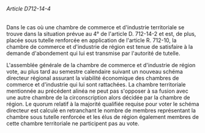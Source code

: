 ###### Article D712-14-4

Dans le cas où une chambre de commerce et d'industrie territoriale se trouve dans la situation prévue au 4° de l'article D. 712-14-2 et est, de plus, placée sous tutelle renforcée en application de l'article R. 712-10, la chambre de commerce et d'industrie de région est tenue de satisfaire à la demande d'abondement qui lui est transmise par l'autorité de tutelle.

L'assemblée générale de la chambre de commerce et d'industrie de région vote, au plus tard au semestre calendaire suivant un nouveau schéma directeur régional assurant la viabilité économique des chambres de commerce et d'industrie qui lui sont rattachées. La chambre territoriale mentionnée au précédent alinéa ne peut pas s'opposer à sa fusion avec une autre chambre de la circonscription alors décidée par la chambre de région. Le quorum relatif à la majorité qualifiée requise pour voter le schéma directeur est calculé en retranchant le nombre de membres représentant la chambre sous tutelle renforcée et les élus de région également membres de cette chambre territoriale ne participent pas au vote.

